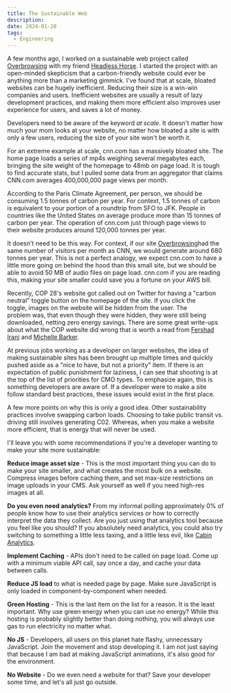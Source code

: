 ```yaml
---
title: The Sustainable Web
description: 
date: 2024-01-20
tags:
  - Engineering
---
```

A few months ago, I worked on a sustainable web project called [Overbrowsing](https://overbrowsing.com) with my friend [Headless Horse](https://headless.horse/). I started the project with an open-minded skepticism that a carbon-friendly website could ever be anything more than a marketing gimmick. I've found that at scale, bloated websites can be hugely inefficient. Reducing their size is a win-win companies and users. Inefficient websites are usually a result of lazy development practices, and making them more efficient also improves user experience for users, and saves a lot of money. 

Developers need to be aware of the keyword *at scale*. It doesn't matter how much your mom looks at your website, no matter how bloated a site is with only a few users, reducing the size of your site won't be worth it. 

For an extreme example at scale, cnn.com has a massively bloated site. The home page loads a series of mp4s weighing several megabytes each, bringing the site weight of the homepage to 48mb on page load. It is tough to find accurate stats, but I pulled some data from an aggregator that claims CNN.com averages 400,000,000 page views per month. 

According to the Paris Climate Agreement, per person, we should be consuming 1.5 tonnes of carbon per year. For context, 1.5 tonnes of carbon is equivalent to your portion of a roundtrip from SFO to JFK. People in countries like the United States on average produce more than 15 tonnes of carbon per year. The operation of cnn.com just through page views to their website produces around 120,000 tonnes per year. 

It doesn't need to be this way. For context, if our site [Overbrowsing](https://overbrowsing.com)had the same number of visitors per month as CNN, we would generate around 680 tonnes per year. This is not a perfect analogy, we expect cnn.com to have a little more going on behind the hood than this small site, but we should be able to avoid 50 MB of audio files on page load. cnn.com if you are reading this, making your site smaller could save you a fortune on your AWS bill. 

Recently, COP 28's website got called out on Twitter for having a "carbon neutral" toggle button on the homepage of the site. If you click the toggle, images on the website will be hidden from the user. The problem was, that even though they were hidden, they were still being downloaded, netting zero energy savings. There are some great write-ups about what the COP website did wrong that is worth a read from [Fershad Irani](https://fershad.com/writing/cop28-uae-a-low-carbon-website-review/) and [Michelle Barker](https://css-irl.info/greenwashing-and-the-cop28-website/). 

At previous jobs working as a developer on larger websites, the idea of making sustainable sites has been brought up multiple times and quickly pushed aside as a "nice to have, but not a priority" item. If there is an expectation of public punishment for laziness, I can see that shooting is at the top of the list of priorities for CMO types. To emphasize again, this is something developers are aware of. If a developer were to make a site follow standard best practices, these issues would exist in the first place. 

A few more points on why this is only a good idea. Other sustainability practices involve swapping carbon loads. Choosing to take public transit vs. driving still involves generating C02. Whereas, when you make a website more efficient, that is energy that will never be used. 

I'll leave you with some recommendations if you're a developer wanting to make your site more sustainable: 

**Reduce image asset size** - This is the most important thing you can do to make your site smaller, and what creates the most bulk on a website. Compress images before caching them, and set max-size restrictions on image uploads in your CMS. Ask yourself as well if you need high-res images at all. 

**Do you even need analytics?** From my informal polling approximately 0% of people know how to use their analytics services or how to correctly interpret the data they collect. Are you just using that analytics tool because you feel like you should? If you absolutely need analytics, you could also try switching to something a little less taxing, and a little less evil, like [Cabin Analytics](https://withcabin.com). 

**Implement Caching** - APIs don't need to be called on page load. Come up with a minimum viable API call, say once a day, and cache your data between calls. 

**Reduce JS load** to what is needed page by page. Make sure JavaScript is only loaded in component-by-component when needed. 

**Green Hosting** - This is the last item on the list for a reason. It is the least important. Why use green energy when you can use *no* energy? While this hosting is probably slightly better than doing nothing, you will always use gas to run electricity no matter what.  

**No JS** - Developers, all users on this planet hate flashy, unnecessary JavaScript. Join the movement and stop developing it. I am not just saying that because I am bad at making JavaScript animations, it's also good for the environment. 

**No Website** - Do we even need a website for that? Save your developer some time, and let's all just go outside.